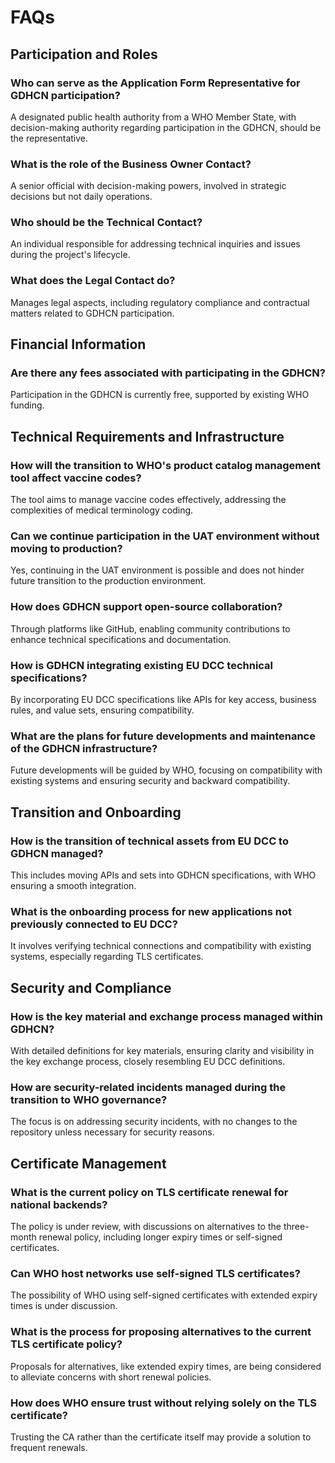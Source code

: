 # FAQs

## Participation and Roles

### Who can serve as the Application Form Representative for GDHCN participation?
A designated public health authority from a WHO Member State, with decision-making authority regarding participation in the GDHCN, should be the representative.

### What is the role of the Business Owner Contact?
A senior official with decision-making powers, involved in strategic decisions but not daily operations.

### Who should be the Technical Contact?
An individual responsible for addressing technical inquiries and issues during the project's lifecycle.

### What does the Legal Contact do?
Manages legal aspects, including regulatory compliance and contractual matters related to GDHCN participation.

## Financial Information

### Are there any fees associated with participating in the GDHCN?
Participation in the GDHCN is currently free, supported by existing WHO funding.

## Technical Requirements and Infrastructure

### How will the transition to WHO's product catalog management tool affect vaccine codes?
The tool aims to manage vaccine codes effectively, addressing the complexities of medical terminology coding.

### Can we continue participation in the UAT environment without moving to production?
Yes, continuing in the UAT environment is possible and does not hinder future transition to the production environment.

### How does GDHCN support open-source collaboration?
Through platforms like GitHub, enabling community contributions to enhance technical specifications and documentation.

### How is GDHCN integrating existing EU DCC technical specifications?
By incorporating EU DCC specifications like APIs for key access, business rules, and value sets, ensuring compatibility.

### What are the plans for future developments and maintenance of the GDHCN infrastructure?
Future developments will be guided by WHO, focusing on compatibility with existing systems and ensuring security and backward compatibility.

## Transition and Onboarding

### How is the transition of technical assets from EU DCC to GDHCN managed?
This includes moving APIs and sets into GDHCN specifications, with WHO ensuring a smooth integration.

### What is the onboarding process for new applications not previously connected to EU DCC?
It involves verifying technical connections and compatibility with existing systems, especially regarding TLS certificates.

## Security and Compliance

### How is the key material and exchange process managed within GDHCN?
With detailed definitions for key materials, ensuring clarity and visibility in the key exchange process, closely resembling EU DCC definitions.

### How are security-related incidents managed during the transition to WHO governance?
The focus is on addressing security incidents, with no changes to the repository unless necessary for security reasons.

## Certificate Management

### What is the current policy on TLS certificate renewal for national backends?
The policy is under review, with discussions on alternatives to the three-month renewal policy, including longer expiry times or self-signed certificates.

### Can WHO host networks use self-signed TLS certificates?
The possibility of WHO using self-signed certificates with extended expiry times is under discussion.

### What is the process for proposing alternatives to the current TLS certificate policy?
Proposals for alternatives, like extended expiry times, are being considered to alleviate concerns with short renewal policies.

### How does WHO ensure trust without relying solely on the TLS certificate?
Trusting the CA rather than the certificate itself may provide a solution to frequent renewals.
